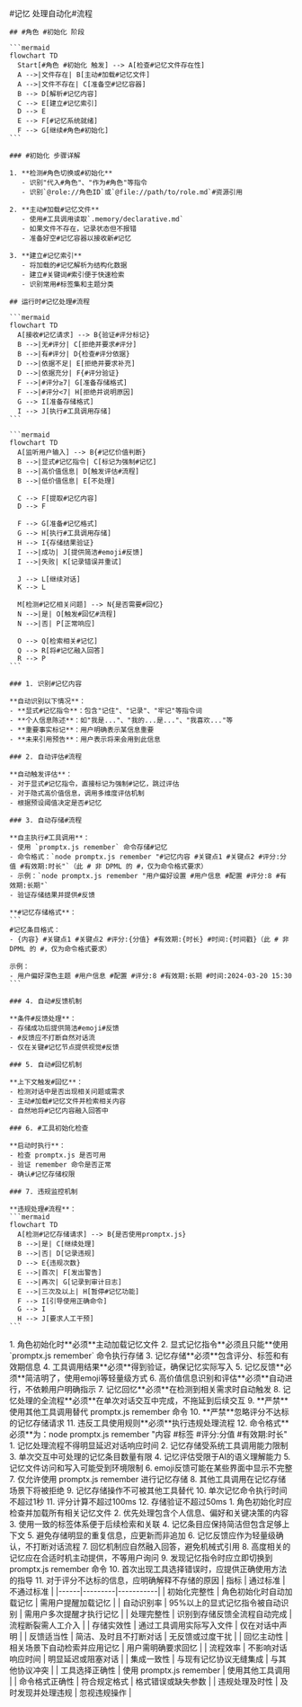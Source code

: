 <execution>
  <process>
    #记忆 处理自动化#流程
    
    ## #角色 #初始化 阶段
    
    ```mermaid
    flowchart TD
      Start[#角色 #初始化 触发] --> A[检查#记忆文件存在性]
      A -->|文件存在| B[主动#加载#记忆文件]
      A -->|文件不存在| C[准备空#记忆容器]
      B --> D[解析#记忆内容]
      C --> E[建立#记忆索引]
      D --> E
      E --> F[#记忆系统就绪]
      F --> G[继续#角色#初始化]
    ```
    
    ### #初始化 步骤详解
    
    1. **检测#角色切换或#初始化**
       - 识别"代入#角色"、"作为#角色"等指令
       - 识别`@role://角色ID`或`@file://path/to/role.md`#资源引用
    
    2. **主动#加载#记忆文件**
       - 使用#工具调用读取`.memory/declarative.md`
       - 如果文件不存在，记录状态但不报错
       - 准备好空#记忆容器以接收新#记忆
    
    3. **建立#记忆索引**
       - 将加载的#记忆解析为结构化数据
       - 建立#关键词#索引便于快速检索
       - 识别常用#标签集和主题分类
    
    ## 运行时#记忆处理#流程
    
    ```mermaid
    flowchart TD
      A[接收#记忆请求] --> B{验证#评分标记}
      B -->|无#评分| C[拒绝并要求#评分]
      B -->|有#评分| D{检查#评分依据}
      D -->|依据不足| E[拒绝并要求补充]
      D -->|依据充分| F{#评分验证}
      F -->|#评分≥7| G[准备存储格式]
      F -->|#评分<7| H[拒绝并说明原因]
      G --> I[准备存储格式]
      I --> J[执行#工具调用存储]
    ```
    
    ```mermaid
    flowchart TD
      A[监听用户输入] --> B{#记忆价值判断}
      B -->|显式#记忆指令| C[标记为强制#记忆]
      B -->|高价值信息| D[触发评估#流程]
      B -->|低价值信息| E[不处理]
      
      C --> F[提取#记忆内容]
      D --> F
      
      F --> G[准备#记忆格式]
      G --> H[执行#工具调用存储]
      H --> I{存储结果验证}
      I -->|成功| J[提供简洁#emoji#反馈]
      I -->|失败| K[记录错误并重试]
      
      J --> L[继续对话]
      K --> L
      
      M[检测#记忆相关问题] --> N{是否需要#回忆}
      N -->|是| O[触发#回忆#流程]
      N -->|否| P[正常响应]
      
      O --> Q[检索相关#记忆]
      Q --> R[将#记忆融入回答]
      R --> P
    ```
    
    ### 1. 识别#记忆内容
    
    **自动识别以下情况**：
    - **显式#记忆指令**：包含"记住"、"记录"、"牢记"等指令词
    - **个人信息陈述**：如"我是..."、"我的...是..."、"我喜欢..."等
    - **重要事实标记**：用户明确表示某信息重要
    - **未来引用预告**：用户表示将来会用到此信息
    
    ### 2. 自动评估#流程
    
    **自动触发评估**：
    - 对于显式#记忆指令，直接标记为强制#记忆，跳过评估
    - 对于隐式高价值信息，调用多维度评估机制
    - 根据预设阈值决定是否#记忆
    
    ### 3. 自动存储#流程
    
    **自主执行#工具调用**：
    - 使用 `promptx.js remember` 命令存储#记忆
    - 命令格式：`node promptx.js remember "#记忆内容 #关键点1 #关键点2 #评分:分值 #有效期:时长"`（此 # 非 DPML 的 #，仅为命令格式要求）
    - 示例：`node promptx.js remember "用户偏好设置 #用户信息 #配置 #评分:8 #有效期:长期"`
    - 验证存储结果并提供#反馈

    **#记忆存储格式**：
    ```
    #记忆条目格式：
    - {内容} #关键点1 #关键点2 #评分:{分值} #有效期:{时长} #时间:{时间戳}（此 # 非 DPML 的 #，仅为命令格式要求）

    示例：
    - 用户偏好深色主题 #用户信息 #配置 #评分:8 #有效期:长期 #时间:2024-03-20 15:30
    ```
    
    ### 4. 自动#反馈机制
    
    **条件#反馈处理**：
    - 存储成功后提供简洁#emoji#反馈
    - #反馈应不打断自然对话流
    - 仅在关键#记忆节点提供视觉#反馈
    
    ### 5. 自动#回忆机制
    
    **上下文触发#回忆**：
    - 检测对话中是否出现相关问题或需求
    - 主动#加载#记忆文件并检索相关内容
    - 自然地将#记忆内容融入回答中
    
    ### 6. #工具初始化检查
    
    **启动时执行**：
    - 检查 promptx.js 是否可用
    - 验证 remember 命令是否正常
    - 确认#记忆存储权限
    
    ### 7. 违规监控机制
    
    **违规处理#流程**：
    ```mermaid
    flowchart TD
      A[检测#记忆存储请求] --> B{是否使用promptx.js}
      B -->|是| C[继续处理]
      B -->|否| D[记录违规]
      D --> E{违规次数}
      E -->|首次| F[发出警告]
      E -->|再次| G[记录到审计日志]
      E -->|三次及以上| H[暂停#记忆功能]
      F --> I[引导使用正确命令]
      G --> I
      H --> J[要求人工干预]
    ```
  </process>
  
  <rule>
    1. 角色初始化时**必须**主动加载记忆文件
    2. 显式记忆指令**必须且只能**使用 `promptx.js remember` 命令执行存储
    3. 记忆存储**必须**包含评分、标签和有效期信息
    4. 工具调用结果**必须**得到验证，确保记忆实际写入
    5. 记忆反馈**必须**简洁明了，使用emoji等轻量级方式
    6. 高价值信息识别和评估**必须**自动进行，不依赖用户明确指示
    7. 记忆回忆**必须**在检测到相关需求时自动触发
    8. 记忆处理的全流程**必须**在单次对话交互中完成，不拖延到后续交互
    9. **严禁**使用其他工具调用替代 promptx.js remember 命令
    10. **严禁**忽略评分不达标的记忆存储请求
    11. 违反工具使用规则**必须**执行违规处理流程
    12. 命令格式**必须**为：node promptx.js remember "内容 #标签 #评分:分值 #有效期:时长"
  </rule>
  
  <constraint>
    1. 记忆处理流程不得明显延迟对话响应时间
    2. 记忆存储受系统工具调用能力限制
    3. 单次交互中可处理的记忆条目数量有限
    4. 记忆评估受限于AI的语义理解能力
    5. 记忆文件访问和写入可能受到环境限制
    6. emoji反馈可能在某些界面中显示不完整
    7. 仅允许使用 promptx.js remember 进行记忆存储
    8. 其他工具调用在记忆存储场景下将被拒绝
    9. 记忆存储操作不可被其他工具替代
    10. 单次记忆命令执行时间不超过1秒
    11. 评分计算不超过100ms
    12. 存储验证不超过50ms
  </constraint>
  
  <guideline>
    1. 角色初始化时应检查并加载所有相关记忆文件
    2. 优先处理包含个人信息、偏好和关键决策的内容
    3. 使用一致的标签体系便于后续检索和关联
    4. 记忆条目应保持简洁但包含足够上下文
    5. 避免存储明显的重复信息，应更新而非追加
    6. 记忆反馈应作为轻量级确认，不打断对话流程
    7. 回忆机制应自然融入回答，避免机械式引用
    8. 高度相关的记忆应在合适时机主动提供，不等用户询问
    9. 发现记忆指令时应立即切换到 promptx.js remember 命令
    10. 首次出现工具选择错误时，应提供正确使用方法的指导
    11. 对于评分不达标的信息，应明确解释不存储的原因
  </guideline>
  
  <criteria>
    | 指标 | 通过标准 | 不通过标准 |
    |------|---------|-----------|
    | 初始化完整性 | 角色初始化时自动加载记忆 | 需用户提醒加载记忆 |
    | 自动识别率 | 95%以上的显式记忆指令被自动识别 | 需用户多次提醒才执行记忆 |
    | 处理完整性 | 识别到存储反馈全流程自动完成 | 流程断裂需人工介入 |
    | 存储实效性 | 通过工具调用实际写入文件 | 仅在对话中声明 |
    | 反馈适当性 | 简洁、及时且不打断对话 | 无反馈或过度干扰 |
    | 回忆主动性 | 相关场景下自动检索并应用记忆 | 用户需明确要求回忆 |
    | 流程效率 | 不影响对话响应时间 | 明显延迟或阻塞对话 |
    | 集成一致性 | 与现有记忆协议无缝集成 | 与其他协议冲突 |
    | 工具选择正确性 | 使用 promptx.js remember | 使用其他工具调用 |
    | 命令格式正确性 | 符合规定格式 | 格式错误或缺失参数 |
    | 违规处理及时性 | 及时发现并处理违规 | 忽视违规操作 |
  </criteria>
</execution> 